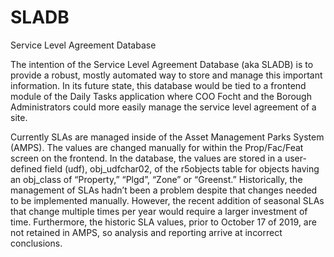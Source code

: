# SLADB
Service Level Agreement Database

The intention of the Service Level Agreement Database (aka SLADB) is to provide a robust, mostly automated way to store and manage this important information. In its future state, this database would be tied to a frontend module of the Daily Tasks application where COO Focht and the Borough Administrators could more easily manage the service level agreement of a site.

Currently SLAs are managed inside of the Asset Management Parks System (AMPS). The values are changed manually for within the Prop/Fac/Feat screen on the frontend. In the database, the values are stored in a user-defined field (udf), obj_udfchar02, of the r5objects table for objects having an obj_class of “Property,” “Plgd”, “Zone” or “Greenst.” Historically, the management of SLAs hadn’t been a problem despite that changes needed to be implemented manually. However, the recent addition of seasonal SLAs that change multiple times per year would require a larger investment of time. Furthermore, the historic SLA values, prior to October 17 of 2019, are not retained in AMPS, so analysis and reporting arrive at incorrect conclusions.
